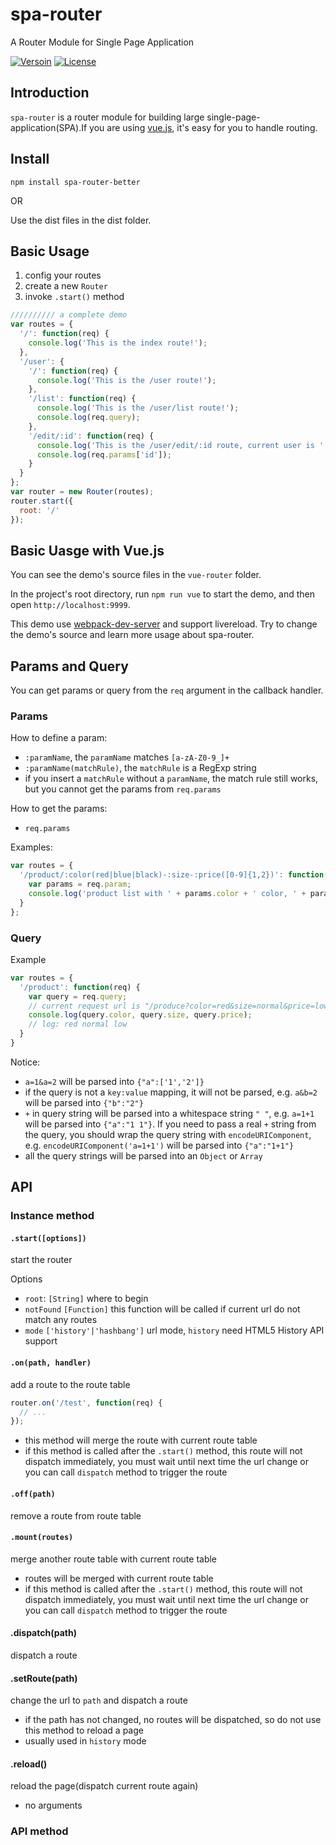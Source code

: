# spa-router

A Router Module for Single Page Application

[![Versoin](https://img.shields.io/npm/v/spa-router-better.svg?style=flat-square "Version")](https://www.npmjs.com/package/spa-router-better)
[![License](https://img.shields.io/npm/l/spa-router-better.svg?style=flat-square "License")](./LICENSE)

## Introduction

`spa-router` is a router module for building large single-page-application(SPA).If you are using [vue.js](https://github.com/yyx990803/vue), it's easy for you to handle routing.


## Install

`npm install spa-router-better`

OR

Use the dist files in the dist folder.

## Basic Usage

1. config your routes
2. create a new `Router`
3. invoke `.start()` method

```javascript
////////// a complete demo
var routes = {
  '/': function(req) {
    console.log('This is the index route!');
  },
  '/user': {
    '/': function(req) {
      console.log('This is the /user route!');
    },
    '/list': function(req) {
      console.log('This is the /user/list route!');
      console.log(req.query);
    },
    '/edit/:id': function(req) {
      console.log('This is the /user/edit/:id route, current user is ' + req.params.id);
      console.log(req.params['id']);
    }
  }
};
var router = new Router(routes);
router.start({
  root: '/'
});
```

## Basic Uasge with Vue.js

You can see the demo's source files in the `vue-router` folder.

In the project's root directory, run `npm run vue` to start the demo, and then open `http://localhost:9999`.

This demo use [webpack-dev-server](https://github.com/webpack/webpack-dev-server) and support livereload. Try to change the demo's source and learn more usage about spa-router.

## Params and Query

You can get params or query from the `req` argument in the callback handler.

### Params

How to define a param:
+ `:paramName`, the `paramName` matches `[a-zA-Z0-9_]+`
+ `:paramName(matchRule)`, the `matchRule` is a RegExp string
+ if you insert a `matchRule` without a `paramName`, the match rule still works, but you cannot get the params from `req.params`

How to get the params:
+ `req.params`

Examples:

```javascript
var routes = {
  '/product/:color(red|blue|black)-:size-:price([0-9]{1,2})': function(req) {
    var params = req.param;
    console.log('product list with ' + params.color + ' color, ' + params.size + ' size and ' + params.price + ' price');
  }
};
```

### Query

Example

```javascript
var routes = {
  '/product': function(req) {
    var query = req.query;
    // current request url is "/produce?color=red&size=normal&price=low"
    console.log(query.color, query.size, query.price);
    // log: red normal low
  }
}
```

Notice:
+ `a=1&a=2` will be parsed into `{"a":['1','2']}`
+ if the query is not a `key:value` mapping, it will not be parsed, e.g. `a&b=2` will be parsed into `{"b":"2"}`
+ `+` in query string will be parsed into a whitespace string `" "`, e.g. `a=1+1` will be parsed into `{"a":"1 1"}`. If you need to pass a real `+` string from the query, you should wrap the query string with `encodeURIComponent`, e.g. `encodeURIComponent('a=1+1')` will be parsed into `{"a":"1+1"}`
+ all the query strings will be parsed into an `Object` or `Array`

## API
### Instance method
#### `.start([options])`

start the router

Options
+ `root`: `[String]` where to begin
+ `notFound` `[Function]` this function will be called if current url do not match any routes
+ `mode` `['history'|'hashbang']` url mode, `history` need HTML5 History API support

#### `.on(path, handler)`

add a route to the route table

```javascript
router.on('/test', function(req) {
  // ...
});
```

+ this method will merge the route with current route table
+ if this method is called after the `.start()` method, this route will not dispatch immediately, you must wait until next time the url change or you can call `dispatch` method to trigger the route

#### `.off(path)`

remove a route from route table

#### `.mount(routes)`

merge another route table with current route table

+ routes will be merged with current route table
+ if this method is called after the `.start()` method, this route will not dispatch immediately, you must wait until next time the url change or you can call `dispatch` method to trigger the route

#### .dispatch(path)

dispatch a route

#### .setRoute(path)

change the url to `path` and dispatch a route

+ if the path has not changed, no routes will be dispatched, so do not use this method to reload a page
+ usually used in `history` mode

#### .reload()

reload the page(dispatch current route again)

+ no arguments

### API method
